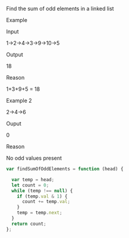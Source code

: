 Find the sum of odd elements in a linked list



Example



Input

1->2->4->3->9->10->5



Output

18



Reason

1+3+9+5 = 18



Example 2

2->4->6



Ouput

0



Reason

No odd values present


```js
var findSumOfOddElements = function (head) {

  var temp = head;
  let count = 0;
  while (temp !== null) {
    if (temp.val & 1) {
      count += temp.val;
    }
    temp = temp.next;
  }
  return count;
};
```
